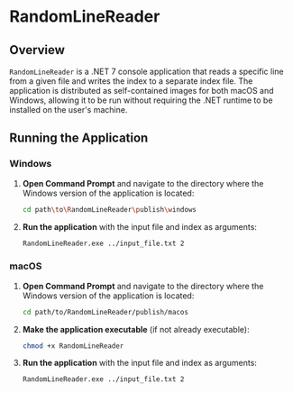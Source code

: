 # RandomLineReader

## Overview

`RandomLineReader` is a .NET 7 console application that reads a specific line from a given file and writes the index to a separate index file. The application is distributed as self-contained images for both macOS and Windows, allowing it to be run without requiring the .NET runtime to be installed on the user's machine.

## Running the Application

### Windows

1. **Open Command Prompt** and navigate to the directory where the Windows version of the application is located:
   ```sh
   cd path\to\RandomLineReader\publish\windows
2. **Run the application** with the input file and index as arguments:
    ```sh
    RandomLineReader.exe ../input_file.txt 2

### macOS

1. **Open Command Prompt** and navigate to the directory where the Windows version of the application is located:
   ```sh
   cd path/to/RandomLineReader/publish/macos
2. **Make the application executable** (if not already executable):
    ```sh
    chmod +x RandomLineReader
3. **Run the application** with the input file and index as arguments:
    ```sh
    RandomLineReader.exe ../input_file.txt 2